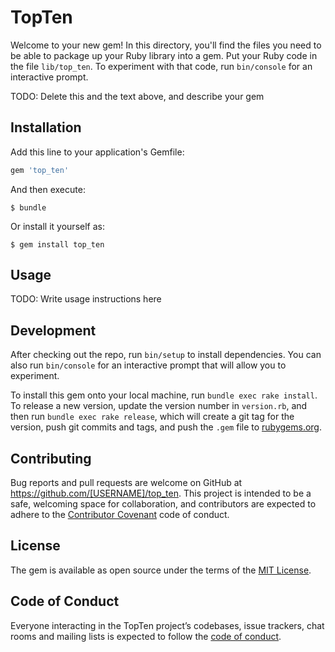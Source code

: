 # TopTen

Welcome to your new gem! In this directory, you'll find the files you need to be able to package up your Ruby library into a gem. Put your Ruby code in the file `lib/top_ten`. To experiment with that code, run `bin/console` for an interactive prompt.

TODO: Delete this and the text above, and describe your gem

## Installation

Add this line to your application's Gemfile:

```ruby
gem 'top_ten'
```

And then execute:

    $ bundle

Or install it yourself as:

    $ gem install top_ten

## Usage

TODO: Write usage instructions here

## Development

After checking out the repo, run `bin/setup` to install dependencies. You can also run `bin/console` for an interactive prompt that will allow you to experiment.

To install this gem onto your local machine, run `bundle exec rake install`. To release a new version, update the version number in `version.rb`, and then run `bundle exec rake release`, which will create a git tag for the version, push git commits and tags, and push the `.gem` file to [rubygems.org](https://rubygems.org).

## Contributing

Bug reports and pull requests are welcome on GitHub at https://github.com/[USERNAME]/top_ten. This project is intended to be a safe, welcoming space for collaboration, and contributors are expected to adhere to the [Contributor Covenant](http://contributor-covenant.org) code of conduct.

## License

The gem is available as open source under the terms of the [MIT License](https://opensource.org/licenses/MIT).

## Code of Conduct

Everyone interacting in the TopTen project’s codebases, issue trackers, chat rooms and mailing lists is expected to follow the [code of conduct](https://github.com/[USERNAME]/top_ten/blob/master/CODE_OF_CONDUCT.md).

